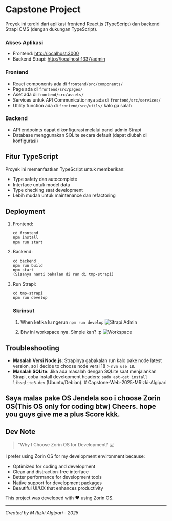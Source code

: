 # Capstone Project

Proyek ini terdiri dari aplikasi frontend React.js (TypeScript) dan backend Strapi CMS (dengan dukungan TypeScript).

### Akses Aplikasi

- Frontend: [http://localhost:3000](http://localhost:3000)
- Backend Strapi: [http://localhost:1337/admin](http://localhost:1337/admin)

### Frontend

- React components ada di `frontend/src/components/`
- Page ada di `frontend/src/pages/`
- Aset ada di `frontend/src/assets/`
- Services untuk API Communicationnya ada di `frontend/src/services/`
- Utility function ada di `frontend/src/utils/` kalo ga salah

### Backend

- API endpoints dapat dikonfigurasi melalui panel admin Strapi
- Database menggunakan SQLite secara default (dapat diubah di konfigurasi)

## Fitur TypeScript

Proyek ini memanfaatkan TypeScript untuk memberikan:

- Type safety dan autocomplete
- Interface untuk model data
- Type checking saat development
- Lebih mudah untuk maintenance dan refactoring

## Deployment

1. Frontend:
   ```
   cd frontend
   npm install
   npm run start
   ```

2. Backend:
   ```
   cd backend
   npm run build
   npm start
   (Sisanya nanti bakalan di run di tmp-strapi)
   ```
3. Run Strapi:
   ```
   cd tmp-strapi
   npm run develop
   ```

   ### Skrinsut

   1. When ketika lu ngerun `npm run develop`
   ![Strapi Admin](https://github.com/Ridzz05/asset-gambar/blob/main/Screenshot%20from%202025-04-22%2000-30-01.png?raw=true)

   2. Btw ini workspace nya. Simple kan? :p
   ![Workspace](https://github.com/Ridzz05/asset-gambar/blob/main/Screenshot%20from%202025-04-22%2000-30-16.png?raw=true)

## Troubleshooting

- **Masalah Versi Node.js**: Strapinya gabakalan run kalo pake node latest version, so i decide to choose node versi 18 > `nvm use 18`.
- **Masalah SQLite**: Jika ada masalah dengan SQLite saat menjalankan Strapi, coba install development headers: `sudo apt-get install libsqlite3-dev` (Ubuntu/Debian). # Capstone-Web-2025-MRizki-Algipari

## Saya malas pake OS Jendela soo i choose Zorin OS(This OS only for coding btw) Cheers. hope you guys give me a plus Score kkk.

## Dev Note 

> "Why I Choose Zorin OS for Development? 💻

I prefer using Zorin OS for my development environment because:

- Optimized for coding and development
- Clean and distraction-free interface
- Better performance for development tools
- Native support for development packages
- Beautiful UI/UX that enhances productivity

This project was developed with ❤️ using Zorin OS.

---
*Created by M Rizki Algipari - 2025*